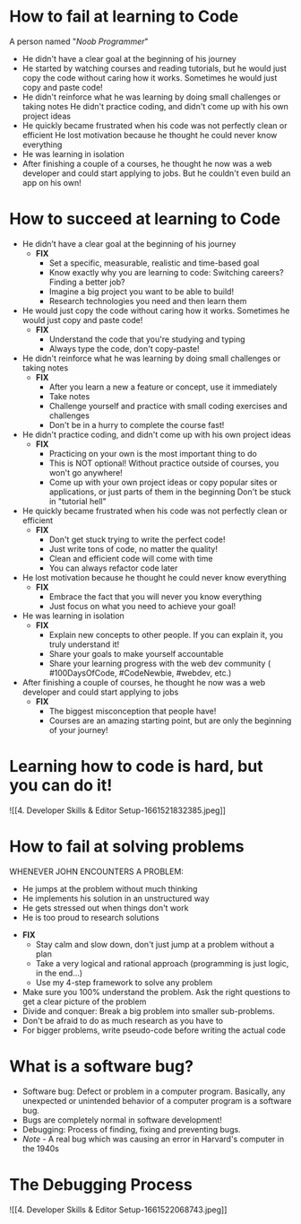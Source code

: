 # How to fail at learning to Code

A person named "_Noob Programmer_"

- He didn't have a clear goal at the beginning of his journey
- He started by watching courses and reading tutorials, but he would just copy the code without caring how it works. Sometimes he would just copy and paste code!
- He didn't reinforce what he was learning by doing small challenges or taking notes He didn't practice coding, and didn't come up with his own project ideas
- He quickly became frustrated when his code was not perfectly clean or efficient He lost motivation because he thought he could never know everything
- He was learning in isolation
- After finishing a couple of a courses, he thought he now was a web developer and could start applying to jobs. But he couldn't even build an app on his own!

# How to succeed at learning to Code

- He didn’t have a clear goal at the beginning of his journey
	- **FIX**
		- Set a specific, measurable, realistic and time-based goal 
		- Know exactly why you are learning to code: Switching careers? Finding a better job?
		- Imagine a big project you want to be able to build!
		- Research technologies you need and then learn them
- He would just copy the code without caring how it works. Sometimes he would just copy and paste code!
	- **FIX**
		- Understand the code that you're studying and typing 
		- Always type the code, don't copy-paste!
- He didn't reinforce what he was learning by doing small challenges or taking notes
	- **FIX**
		- After you learn a new a feature or concept, use it immediately 
		- Take notes
		-  Challenge yourself and practice with small coding exercises and challenges
		- Don't be in a hurry to complete the course fast!
- He didn't practice coding, and didn't come up with his own project ideas
	- **FIX**
		- Practicing on your own is the most important thing to do
		- This is NOT optional! Without practice outside of courses, you won't go anywhere!
		- Come up with your own project ideas or copy popular sites or applications, or just parts of them in the beginning Don't be stuck in "tutorial hell"
- He quickly became frustrated when his code was not perfectly clean or efficient
	- **FIX**
		- Don't get stuck trying to write the perfect code!
		- Just write tons of code, no matter the quality!
		- Clean and efficient code will come with time
		- You can always refactor code later
- He lost motivation because he thought he could never know everything
	- **FIX**
		- Embrace the fact that you will never you know everything
		- Just focus on what you need to achieve your goal!
- He was learning in isolation 
	- **FIX**
		- Explain new concepts to other people. If you can explain it, you truly understand it!
		- Share your goals to make yourself accountable
		- Share your learning progress with the web dev community ( #100DaysOfCode, #CodeNewbie, #webdev, etc.)
- After finishing a couple of courses, he thought he now was a web developer and could start applying to jobs 
	- **FIX**
		- The biggest misconception that people have!
		- Courses are an amazing starting point, but are only the beginning of your journey!

# Learning how to code is hard, but you can do it!

![[4. Developer Skills & Editor Setup-1661521832385.jpeg]]

# How to fail at solving problems

WHENEVER JOHN ENCOUNTERS A PROBLEM:
* He jumps at the problem without much thinking 
*  He implements his solution in an unstructured way 
*  He gets stressed out when things don't work
* He is too proud to research solutions
- **FIX**
	- Stay calm and slow down, don't just jump at a problem without a plan
	-  Take a very logical and rational approach (programming is just logic, in the end...) 
	- Use my 4-step framework to solve any problem 
- Make sure you 100% understand the problem. Ask the right questions to get a clear picture of the problem
- Divide and conquer: Break a big problem into smaller sub-problems.
- Don't be afraid to do as much research as you have to
- For bigger problems, write pseudo-code before writing the actual code

# What is a software bug?

- Software bug: Defect or problem in a computer program. Basically, any unexpected or unintended behavior of a computer program is a software bug.
- Bugs are completely normal in software development!
- Debugging: Process of finding, fixing and preventing bugs.
- _Note_ - A real bug which was causing an error in Harvard's computer in the 1940s

# The Debugging Process

![[4. Developer Skills & Editor Setup-1661522068743.jpeg]]

